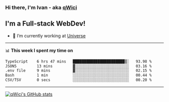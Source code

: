### Hi there, I'm Ivan - aka [qWici][website]

## I'm a Full-stack WebDev!
- 🔭 I’m currently working at [Universe][universe]

---

📊 **This week I spent my time on**
<!--START_SECTION:waka-->

```txt
TypeScript    6 hrs 47 mins   ███████████████████████▒░   93.98 %
JSON5         13 mins         ▓░░░░░░░░░░░░░░░░░░░░░░░░   03.16 %
.env file     9 mins          ▓░░░░░░░░░░░░░░░░░░░░░░░░   02.15 %
Bash          1 min           ░░░░░░░░░░░░░░░░░░░░░░░░░   00.44 %
CSV/TSV       0 secs          ░░░░░░░░░░░░░░░░░░░░░░░░░   00.20 %
```

<!--END_SECTION:waka-->

---

[![qWici's GitHub stats](https://github-readme-stats.vercel.app/api?username=qWici)](https://github.com/qWici/github-readme-stats)

[website]: https://devkucher.com
[twitter]: https://twitter.com/KucherDev
[linkedin]: https://www.linkedin.com/in/ivankucher
[universe]: https://universeapps.limited
